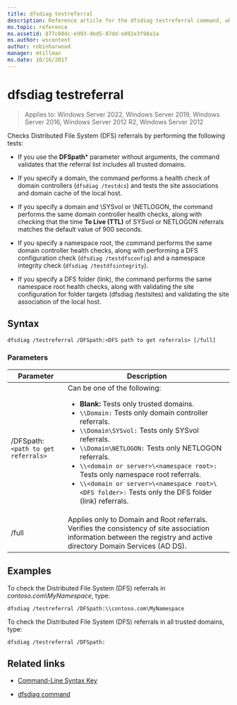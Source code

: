 ```yaml
---
title: dfsdiag testreferral
description: Reference article for the dfsdiag testreferral command, which checks Distributed File System (DFS) referrals.
ms.topic: reference
ms.assetid: 877c60dc-e993-4bd5-87dd-e892e3f98a1a
ms.author: wscontent
author: robinharwood
manager: mtillman
ms.date: 10/16/2017
---
```


# dfsdiag testreferral

>Applies to: Windows Server 2022, Windows Server 2019, Windows Server 2016, Windows Server 2012 R2, Windows Server 2012

Checks Distributed File System (DFS) referrals by performing the following tests:

- If you use the **DFSpath*** parameter without arguments, the command validates that the referral list includes all trusted domains.

- If you specify a domain, the command performs a health check of domain controllers (`dfsdiag /testdcs`) and tests the site associations and domain cache of the local host.

- If you specify a domain and \SYSvol or \NETLOGON, the command performs the same domain controller health checks, along with checking that the time **To Live (TTL)** of SYSvol or NETLOGON referrals matches the default value of 900 seconds.

- If you specify a namespace root, the command performs the same domain controller health checks, along with performing a DFS configuration check (`dfsdiag /testdfsconfig`) and a namespace integrity check (`dfsdiag /testdfsintegrity`).

- If you specify a DFS folder (link), the command performs the same namespace root health checks, along with validating the site configuration for folder targets (dfsdiag /testsites) and validating the site association of the local host.

## Syntax

```
dfsdiag /testreferral /DFSpath:<DFS path to get referrals> [/full]
```

### Parameters

| Parameter | Description |
| --------- | ----------- |
| /DFSpath:`<path to get referrals>` | Can be one of the following:<ul><li>**Blank:** Tests only trusted domains.</li><li>`\\Domain:` Tests only domain controller referrals.</li><li>`\\Domain\SYSvol:` Tests only SYSvol referrals.</li><li>`\\Domain\NETLOGON:` Tests only NETLOGON referrals.</li><li>`\\<domain or server>\<namespace root>:` Tests only namespace root referrals.</li><li>`\\<domain or server>\<namespace root>\<DFS folder>:` Tests only the DFS folder (link) referrals.</li></ul> |
| /full | Applies only to Domain and Root referrals. Verifies the consistency of site association information between the registry and active directory Domain Services (AD DS). |

## Examples

To check the Distributed File System (DFS) referrals in *contoso.com\MyNamespace*, type:

```
dfsdiag /testreferral /DFSpath:\\contoso.com\MyNamespace
```

To check the Distributed File System (DFS) referrals in all trusted domains, type:

```
dfsdiag /testreferral /DFSpath:
```

## Related links

- [Command-Line Syntax Key](command-line-syntax-key.md)

- [dfsdiag command](dfsdiag.md)
